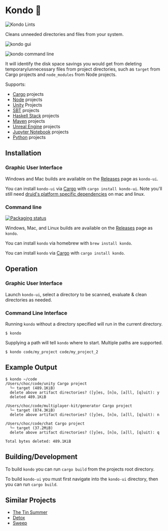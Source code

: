# Kondo 🧹

![Kondo Lints](https://github.com/tbillington/kondo/workflows/Kondo%20Lints/badge.svg)

Cleans unneeded directories and files from your system.

![kondo gui](https://user-images.githubusercontent.com/2771466/76697113-f52b7a80-66e6-11ea-8ea1-4e1b6eb3f798.png)

![kondo command line](https://user-images.githubusercontent.com/2771466/89015432-5c765e00-d35a-11ea-8e67-193f2688d660.png)

It will identify the disk space savings you would get from deleting temporary/unnecessary files from project directories, such as `target` from Cargo projects and `node_modules` from Node projects.

Supports:

- [Cargo](https://doc.rust-lang.org/cargo/) projects
- [Node](https://nodejs.org/) projects
- [Unity](https://unity.com/) Projects
- [SBT](https://www.scala-sbt.org/) projects
- [Haskell Stack](https://docs.haskellstack.org/) projects
- [Maven](https://maven.apache.org/) projects
- [Unreal Engine](https://www.unrealengine.com/) projects
- [Jupyter Notebook](https://jupyter.org/) projects
- [Python](https://www.python.org/) projects

## Installation

### Graphic User Interface

Windows and Mac builds are available on the [Releases](https://github.com/tbillington/kondo/releases) page as `kondo-ui`.

You can install `kondo-ui` via [Cargo](https://doc.rust-lang.org/cargo/) with `cargo install kondo-ui`. Note you'll still need [druid's platform specific dependencies](https://github.com/xi-editor/druid#platform-notes) on mac and linux.

### Command line

<a href="https://repology.org/project/kondo/versions">
    <img src="https://repology.org/badge/vertical-allrepos/kondo.svg" alt="Packaging status">
</a>

Windows, Mac, and Linux builds are available on the [Releases](https://github.com/tbillington/kondo/releases) page as `kondo`.

You can install `kondo` via homebrew with `brew install kondo`.

You can install `kondo` via [Cargo](https://doc.rust-lang.org/cargo/) with `cargo install kondo`.

## Operation

### Graphic User Interface

Launch `kondo-ui`, select a directory to be scanned, evaluate & clean directories as needed.

### Command Line Interface

Running `kondo` without a directory specified will run in the current directory.

```
$ kondo
```

Supplying a path will tell `kondo` where to start. Multiple paths are supported.

```
$ kondo code/my_project code/my_project_2
```

## Example Output

```
$ kondo ~/code
/Users/choc/code/unity Cargo project
  └─ target (489.1KiB)
  delete above artifact directories? ([y]es, [n]o, [a]ll, [q]uit): y
  deleted 489.1KiB

/Users/choc/code/multiplayer-kit/generator Cargo project
  └─ target (874.3KiB)
  delete above artifact directories? ([y]es, [n]o, [a]ll, [q]uit): n

/Users/choc/code/chat Cargo project
  └─ target (37.2MiB)
  delete above artifact directories? ([y]es, [n]o, [a]ll, [q]uit): q

Total bytes deleted: 489.1KiB
```

## Building/Development

To build `kondo` you can run `cargo build` from the projects root directory.

To build `kondo-ui` you must first navigate into the `kondo-ui` directory, then you can run `cargo build`.

## Similar Projects

- [The Tin Summer](https://github.com/vmchale/tin-summer)
- [Detox](https://github.com/whitfin/detox)
- [Sweep](https://github.com/woubuc/sweep)
